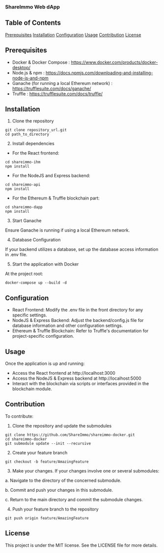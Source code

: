 ### ShareImmo Web dApp

## Table of Contents
[Prerequisites](#prerequisites) 
[Installation](#installation) 
[Configuration](#configuration)
[Usage](#usage)
[Contribution](#contribution)
[License](#License)

## Prerequisites
- Docker & Docker Compose : https://www.docker.com/products/docker-desktop/
- Node.js & npm : https://docs.npmjs.com/downloading-and-installing-node-js-and-npm
- Ganache (for running a local Ethereum network) : https://trufflesuite.com/docs/ganache/
- Truffle : https://trufflesuite.com/docs/truffle/

<a name="installation"/>

## Installation

1. Clone the repository

```
git clone repository_url.git
cd path_to_directory
```

2. Install dependencies

- For the React frontend:

```
cd shareimmo-ihm
npm install
```

- For the NodeJS and Express backend:

```
cd shareimmo-api
npm install
```

- For the Ethereum & Truffle blockchain part:

```
cd shareimmo-dapp
npm install
```

3. Start Ganache

Ensure Ganache is running if using a local Ethereum network.

4. Database Configuration

If your backend utilizes a database, set up the database access information in .env file.

5. Start the application with Docker

At the project root:

```
docker-compose up --build -d
```
<a name="configuration"/>

## Configuration
- React Frontend: Modify the .env file in the front directory for any specific settings.
- NodeJS & Express Backend: Adjust the backend/config.js file for database information and other configuration settings.
- Ethereum & Truffle Blockchain: Refer to Truffle's documentation for project-specific configuration.

<a name="usage"/>

## Usage
Once the application is up and running:

- Access the React frontend at http://localhost:3000
- Access the NodeJS & Express backend at http://localhost:5000
- Interact with the blockchain via scripts or interfaces provided in the blockchain module.

<a name="contribution"/>

## Contribution
To contribute:

1. Clone the repository and update the submodules

```
git clone https://github.com/ShareImmo/shareimmo-docker.git
cd shareimmo-docker
git submodule update --init --recursive
```

2. Create your feature branch

```
git checkout -b feature/AmazingFeature
```

3. Make your changes. If your changes involve one or several submodules:

a. Navigate to the directory of the concerned submodule.

b. Commit and push your changes in this submodule.

c. Return to the main directory and commit the submodule changes.

4. Push your feature branch to the repository

```
git push origin feature/AmazingFeature
```

<a name="license"/>

## License
This project is under the MIT license. See the LICENSE file for more details.